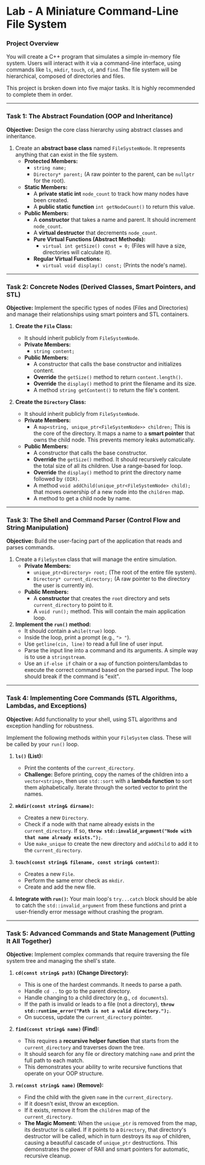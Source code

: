 # Lab - A Miniature Command-Line File System

### Project Overview

You will create a C++ program that simulates a simple in-memory file system. Users will interact with it via a command-line interface, using commands like `ls`, `mkdir`, `touch`, `cd`, and `find`. The file system will be hierarchical, composed of directories and files.

This project is broken down into five major tasks. It is highly recommended to complete them in order.

---

### Task 1: The Abstract Foundation (OOP and Inheritance)

**Objective:** Design the core class hierarchy using abstract classes and inheritance.

1.  Create an **abstract base class** named `FileSystemNode`. It represents anything that can exist in the file system.
    - **Protected Members:**
      - `string name;`
      - `Directory* parent;` (A raw pointer to the parent, can be `nullptr` for the root).
    - **Static Members:**
      - A **private static int** `node_count` to track how many nodes have been created.
      - A **public static function** `int getNodeCount()` to return this value.
    - **Public Members:**
      - A **constructor** that takes a name and parent. It should increment `node_count`.
      - A **virtual destructor** that decrements `node_count`.
      - **Pure Virtual Functions (Abstract Methods):**
        - `virtual int getSize() const = 0;` (Files will have a size, directories will calculate it).
      - **Regular Virtual Functions:**
        - `virtual void display() const;` (Prints the node's name).

---

### Task 2: Concrete Nodes (Derived Classes, Smart Pointers, and STL)

**Objective:** Implement the specific types of nodes (Files and Directories) and manage their relationships using smart pointers and STL containers.

1.  **Create the `File` Class:**

    - It should inherit publicly from `FileSystemNode`.
    - **Private Members:**
      - `string content;`
    - **Public Members:**
      - A constructor that calls the base constructor and initializes content.
      - **Override** the `getSize()` method to return `content.length()`.
      - **Override** the `display()` method to print the filename and its size.
      - A method `string getContent()` to return the file's content.

2.  **Create the `Directory` Class:**
    - It should inherit publicly from `FileSystemNode`.
    - **Private Members:**
      - A `map<string, unique_ptr<FileSystemNode>> children;` This is the core of the directory. It maps a name to a **smart pointer** that owns the child node. This prevents memory leaks automatically.
    - **Public Members:**
      - A constructor that calls the base constructor.
      - **Override** the `getSize()` method. It should recursively calculate the total size of all its children. Use a range-based for loop.
      - **Override** the `display()` method to print the directory name followed by `(DIR)`.
      - A method `void addChild(unique_ptr<FileSystemNode> child);` that moves ownership of a new node into the `children` map.
      - A method to get a child node by name.

---

### Task 3: The Shell and Command Parser (Control Flow and String Manipulation)

**Objective:** Build the user-facing part of the application that reads and parses commands.

1.  Create a `FileSystem` class that will manage the entire simulation.
    - **Private Members:**
      - `unique_ptr<Directory> root;` (The root of the entire file system).
      - `Directory* current_directory;` (A raw pointer to the directory the user is currently in).
    - **Public Members:**
      - A **constructor** that creates the `root` directory and sets `current_directory` to point to it.
      - A `void run();` method. This will contain the main application loop.
2.  **Implement the `run()` method:**
    - It should contain a `while(true)` loop.
    - Inside the loop, print a prompt (e.g., `"> "`).
    - Use `getline(cin, line)` to read a full line of user input.
    - Parse the input line into a command and its arguments. A simple way is to use a `stringstream`.
    - Use an `if-else if` chain or a `map` of function pointers/lambdas to execute the correct command based on the parsed input. The loop should break if the command is "exit".

---

### Task 4: Implementing Core Commands (STL Algorithms, Lambdas, and Exceptions)

**Objective:** Add functionality to your shell, using STL algorithms and exception handling for robustness.

Implement the following methods within your `FileSystem` class. These will be called by your `run()` loop.

1.  **`ls()` (List):**

    - Print the contents of the `current_directory`.
    - **Challenge:** Before printing, copy the names of the children into a `vector<string>`, then use `std::sort` with a **lambda function** to sort them alphabetically. Iterate through the sorted vector to print the names.

2.  **`mkdir(const string& dirname)`:**

    - Creates a new `Directory`.
    - Check if a node with that name already exists in the `current_directory`. If so, **`throw std::invalid_argument("Node with that name already exists.");`**.
    - Use `make_unique` to create the new directory and `addChild` to add it to the `current_directory`.

3.  **`touch(const string& filename, const string& content)`:**

    - Creates a new `File`.
    - Perform the same error check as `mkdir`.
    - Create and add the new file.

4.  **Integrate with `run()`:** Your main loop's `try...catch` block should be able to catch the `std::invalid_argument` from these functions and print a user-friendly error message without crashing the program.

---

### Task 5: Advanced Commands and State Management (Putting It All Together)

**Objective:** Implement complex commands that require traversing the file system tree and managing the shell's state.

1.  **`cd(const string& path)` (Change Directory):**

    - This is one of the hardest commands. It needs to parse a path.
    - Handle `cd ..` to go to the parent directory.
    - Handle changing to a child directory (e.g., `cd documents`).
    - If the path is invalid or leads to a file (not a directory), **`throw std::runtime_error("Path is not a valid directory.");`**.
    - On success, update the `current_directory` pointer.

2.  **`find(const string& name)` (Find):**

    - This requires a **recursive helper function** that starts from the `current_directory` and traverses down the tree.
    - It should search for any file or directory matching `name` and print the full path to each match.
    - This demonstrates your ability to write recursive functions that operate on your OOP structure.

3.  **`rm(const string& name)` (Remove):**
    - Find the child with the given `name` in the `current_directory`.
    - If it doesn't exist, throw an exception.
    - If it exists, remove it from the `children` map of the `current_directory`.
    - **The Magic Moment:** When the `unique_ptr` is removed from the map, its destructor is called. If it points to a `Directory`, that directory's destructor will be called, which in turn destroys its `map` of children, causing a beautiful cascade of `unique_ptr` destructions. This demonstrates the power of RAII and smart pointers for automatic, recursive cleanup.
